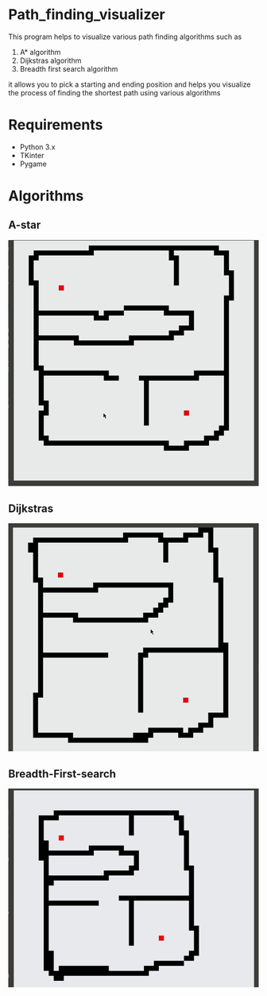 # Path_finding_visualizer
This program helps to visualize various path finding algorithms such as

1. A* algorithm
1. Dijkstras algorithm
1. Breadth first search algorithm

it allows you to pick a starting and ending position and helps you visualize the process of finding the shortest path using various algorithms

# Requirements
- Python 3.x
- TKinter
- Pygame

# Algorithms
## A-star
![A_star](/gifs/A_star.gif)

## Dijkstras
![Dijkstras](/gifs/Dijkstras.gif)

## Breadth-First-search
![BFS](/gifs/BFS.gif)

